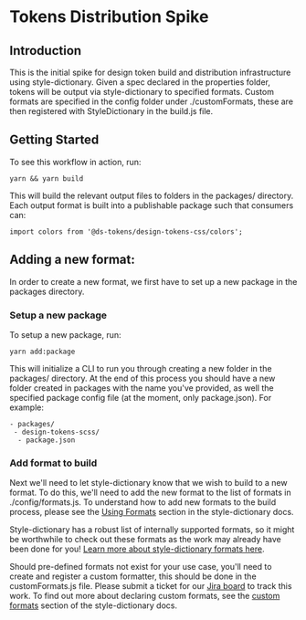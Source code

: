 # Tokens Distribution Spike
## Introduction

This is the initial spike for design token build and distribution infrastructure using style-dictionary.
Given a spec declared in the properties folder, tokens will be output via style-dictionary to specified formats.
Custom formats are specified in the config folder under ./customFormats, these are then registered with StyleDictionary in the build.js file.

## Getting Started
To see this workflow in action, run:

```
yarn && yarn build
```

This will build the relevant output files to folders in the packages/ directory.
Each output format is built into a publishable package such that consumers can:

```
import colors from '@ds-tokens/design-tokens-css/colors';
```


## Adding a new format:

In order to create a new format, we first have to set up a new package in the packages directory.

### Setup a new package
To setup a new package, run:

```
yarn add:package
```

This will initialize a CLI to run you through creating a new folder in the packages/ directory.
At the end of this process you should have a new folder created in packages with the name you've provided, as well the specified package config file (at the moment, only package.json).
For example:

```
- packages/
 - design-tokens-scss/
  - package.json
```

### Add format to build

Next we'll need to let style-dictionary know that we wish to build to a new format.
To do this, we'll need to add the new format to the list of formats in ./config/formats.js.
To understand how to add new formats to the build process, please see the [Using Formats](https://amzn.github.io/style-dictionary/#/formats?id=using-formats) section in the style-dictionary docs.

Style-dictionary has a robust list of internally supported formats, so it might be worthwhile to check out these formats as the work may already have been done for you!
[Learn more about style-dictionary formats here](https://amzn.github.io/style-dictionary/#/formats?id=pre-defined-formats).

Should pre-defined formats not exist for your use case, you'll need to create and register a custom formatter, this should be done in the customFormats.js file. Please submit a ticket for our [Jira board](https://product-fabric.atlassian.net/jira/software/projects/DTOK/boards/371) to track this work.
To find out more about declaring custom formats, see the [custom formats](https://amzn.github.io/style-dictionary/#/formats?id=creating-formats) section of the style-dictionary docs.
